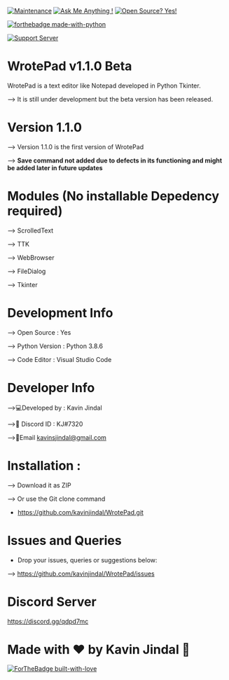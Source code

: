 [![Maintenance](https://img.shields.io/badge/Maintained%3F-yes-green.svg)](https://GitHub.com/Naereen/StrapDown.js/graphs/commit-activity)
[![Ask Me Anything !](https://img.shields.io/badge/Ask%20me-anything-1abc9c.svg)](https://GitHub.com/Naereen/ama)
[![Open Source? Yes!](https://badgen.net/badge/Open%20Source%20%3F/Yes%21/blue?icon=github)](https://github.com/Naereen/badges/)

[![forthebadge made-with-python](http://ForTheBadge.com/images/badges/made-with-python.svg)](https://www.python.org/)

[![Support Server](https://img.shields.io/discord/591914197219016707.svg?label=Discord&logo=Discord&colorB=7289da&style=for-the-badge)](https://discord.gg/qdpd7mc)




# WrotePad v1.1.0 Beta
WrotePad is a text editor like Notepad developed in Python Tkinter. 

--> It is still under development but the beta version has been released.

# Version 1.1.0

--> Version 1.1.0 is the first version of WrotePad

--> **Save command not added due to defects in its functioning and might be added later in future updates**
# Modules (No installable Depedency required)
--> ScrolledText

--> TTK

--> WebBrowser

--> FileDialog

--> Tkinter

# Development Info

--> Open Source    : Yes

--> Python Version : Python 3.8.6

--> Code Editor    : Visual Studio Code

# Developer Info 

-->:computer:Developed by : Kavin Jindal

-->:large_blue_circle: Discord ID  : KJ#7320

-->:email:Email kavinsjindal@gmail.com

# Installation : 

--> Download it as ZIP

--> Or use the Git clone command
* https://github.com/kavinjindal/WrotePad.git

# Issues and Queries
 
* Drop your issues, queries or suggestions below:

--> https://github.com/kavinjindal/WrotePad/issues

# Discord Server

https://discord.gg/qdpd7mc

# Made with :heart: by Kavin Jindal 🤘
[![ForTheBadge built-with-love](http://ForTheBadge.com/images/badges/built-with-love.svg)](https://GitHub.com/Naereen/)

